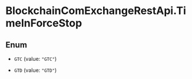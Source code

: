 # BlockchainComExchangeRestApi.TimeInForceStop

## Enum


* `GTC` (value: `"GTC"`)

* `GTD` (value: `"GTD"`)



